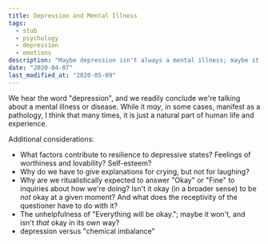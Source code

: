 ```yaml
---
title: Depression and Mental Illness
tags:
  - stub
  - psychology
  - depression
  - emotions
description: "Maybe depression isn't always a mental illness; maybe it's sometimes just a part of the normal human experience and a rich emotional life."
date: "2020-04-07"
last_modified_at: "2020-05-09"
---
```


We hear the word "depression", and we readily conclude we're talking about a mental illness or disease. While it _may_, in some cases, manifest as a pathology, I think that many times, it is just a natural part of human life and experience.

Additional considerations:

* What factors contribute to resilience to depressive states? Feelings of worthiness and lovability? Self-esteem?
* Why do we have to give explanations for crying, but not for laughing?
* Why are we ritualistically expected to answer "Okay" or "Fine" to inquiries about how we're doing? Isn't it okay (in a broader sense) to be _not_ okay at a given moment? And what does the receptivity of the questioner have to do with it?
* The unhelpfulness of "Everything will be okay."; maybe it won't, and isn't _that_ okay in its own way?
* depression versus "chemical imbalance"
